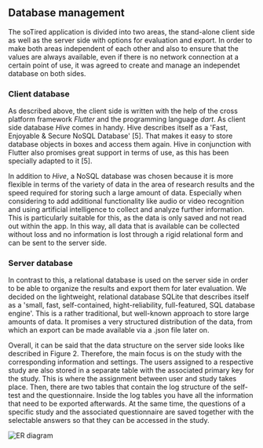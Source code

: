 ## Database management

The soTired application is divided into two areas, the stand-alone client side
as well as the server side with options for evaluation and export. In order
to make both areas independent of each other and also to ensure that the
values are always available, even if there is no network connection at a
certain point of use, it was agreed to create and manage an independet
database on both sides.

### Client database

As described above, the client side is written with the help of the cross
platform framework *Flutter* and the programming language *dart*. As client
side database *Hive* comes in handy. Hive describes itself as a 'Fast,
Enjoyable & Secure NoSQL Database' [5]. That makes it easy to store database
objects in boxes and access them again. Hive in conjunction with Flutter also
promises great support in terms of use, as this has been specially adapted to
it [5]. 

In addition to *Hive*, a NoSQL database was chosen because it is more flexible
in terms of the variety of data in the area of research results and the speed
required for storing such a large amount of data. Especially when considering
to add additional functionality like audio or video recognition and using
artificial intelligence to collect and analyze further information. This is
particularly suitable for this, as the data is only saved and not read out
within the app. In this way, all data that is available can be collected
without loss and no information is lost through a rigid relational form and
can be sent to the server side.

### Server database

In contrast to this, a relational database is used on the server side in order
to be able to organize the results and export them for later evaluation. We
decided on the lightweight, relational database SQLite that describes itself
as a 'small, fast, self-contained, hight-reliability, full-featured, SQL
database engine'. This is a rather traditional, but well-known approach to
store large amounts of data. It promises a very structured distribution of
the data, from which an export can be made available via a .json file later
on. 

Overall, it can be said that the data structure on the server side looks like
described in Figure 2. Therefore, the main focus is on the study with the
corresponding information and settings. The users assigned to a respective
study are also stored in a separate table with the associated primary key for
the study. This is where the assignment between user and study takes place.
Then, there are two tables that contain the log structure of the self-test and
the questionnaire. Inside the log tables you have all the information that
need to be exported afterwards. At the same time, the questions of a specific
study and the associated questionnaire are saved together with the selectable
answers so that they can be accessed in the study.

![ER diagram](../diagrams/database/ER_diragramm.drawio.png "er-diagram")

